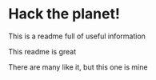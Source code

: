 # Hack the planet!

This is a readme full of useful information

This readme is great

There are many like it, but this one is mine
